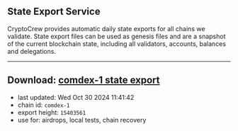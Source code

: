 ## State Export Service
CryptoCrew provides automatic daily state exports for all chains we validate. State export files can be used as genesis files and are a snapshot of the current blockchain state, including all validators, accounts, balances and delegations.

---
**Download: [comdex-1 state export](https://dl-eu2.ccvalidators.com/SERVICE/comdex/comdex-1_export_15403561.json)**
---

- last updated: Wed Oct 30 2024 11:41:42
- chain id: `comdex-1`
- export height: `15403561`
- use for: airdrops, local tests, chain recovery

